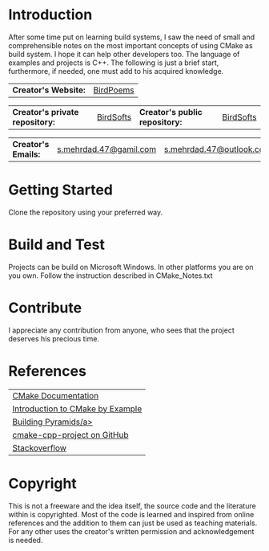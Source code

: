 # Introduction 
After some time put on learning build systems, I saw the need of small and comprehensible notes on the most important concepts of using CMake as build system. I hope it can help other developers too.
The language of examples and projects is C++. The following is just a brief start, furthermore, if needed, one must add to his acquired knowledge.

<table>
<tr>
<td><b>Creator's Website:</b></td>
<td><a href="https://birdpoems.jimdofree.com/">BirdPoems</a></td>
</tr>
</table>

<table>
<tr>
<td><b>Creator's private repository:</b></td>
<td><a href="https://dev.azure.com/BirdSofts/">BirdSofts</a></td>
<td><b>Creator's public repository:</b></td>
<td><a href="https://github.com/BirdSofts">BirdSofts</a></td>
</tr>
</table>

<table>
<tr>
<td><b>Creator's Emails:</b></td>
<td><a href="mailto:s.mehrdad.47@gamil.com">s.mehrdad.47@gamil.com</a></td>
<td><a href="mailto:s.mehrdad.47@outlook.com">s.mehrdad.47@outlook.com</a></td>
</tr>
</table>

# Getting Started
Clone the repository using your preferred way.

# Build and Test
Projects can be build on Microsoft Windows. In other platforms you are on you own.
Follow the instruction described in CMake_Notes.txt

# Contribute
I appreciate any contribution from anyone, who sees that the project deserves his precious time.

# References
<table>
<tr>
<td><a href="https://cmake.org/cmake/help/latest/">CMake Documentation</a></td>
</tr>
<tr>
<td><a href="http://derekmolloy.ie/hello-world-introductions-to-cmake/">Introduction to CMake by Example</a></td>
</tr>
<tr>
<td><a href="https://pmateusz.github.io">Building Pyramids/a></td>
</tr>
<tr>
<td><a href="https://github.com/nholthaus/cmake-cpp-project">cmake-cpp-project on GitHub</a></td>
</tr>
<tr>
<td><a href="https://stackoverflow.com">Stackoverflow</a></td>
</tr>
</table>

# Copyright
This is not a freeware and the idea itself, the source code and the literature within is copyrighted. Most of the code is learned and inspired from online references and the addition to them can just be used as teaching materials. For any other uses the creator's written permission and acknowledgement is needed.